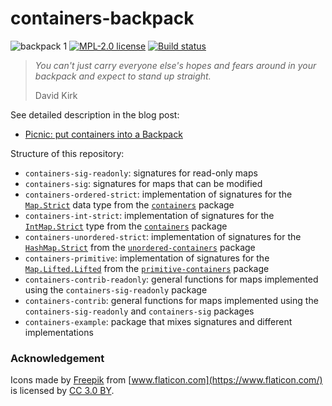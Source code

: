 # containers-backpack

![backpack 1](https://user-images.githubusercontent.com/4276606/44077109-23f24b62-9fd5-11e8-8069-b6ca9e45db79.png)
[![MPL-2.0 license](https://img.shields.io/badge/license-MPL--2.0-blue.svg)](https://github.com/kowainik/containers-backpack/blob/main/LICENSE)
[![Build status](https://secure.travis-ci.org/kowainik/containers-backpack.svg)](https://travis-ci.org/kowainik/containers-backpack)

> _You can't just carry everyone else's hopes and fears around in your backpack and expect to stand up straight._
>
> David Kirk

See detailed description in the blog post:

* [Picnic: put containers into a Backpack](https://kowainik.github.io/posts/2018-08-19-picnic-put-containers-into-a-backpack)

Structure of this repository:

* `containers-sig-readonly`: signatures for read-only maps
* `containers-sig`: signatures for maps that can be modified
* `containers-ordered-strict`: implementation of signatures for the [`Map.Strict`](https://hackage.haskell.org/package/containers-0.6.0.1/docs/Data-Map-Strict.html) data type from the [`containers`](https://hackage.haskell.org/package/containers) package
* `containers-int-strict`: implementation of signatures for the [`IntMap.Strict`](https://hackage.haskell.org/package/containers-0.6.0.1/docs/Data-IntMap-Strict.html) type from the [`containers`](https://hackage.haskell.org/package/containers) package
* `containers-unordered-strict`: implementation of signatures for the [`HashMap.Strict`](http://hackage.haskell.org/package/unordered-containers-0.2.9.0/docs/Data-HashMap-Strict.html) from the [`unordered-containers`](http://hackage.haskell.org/package/unordered-containers) package
* `containers-primitive`: implementation of signatures for the [`Map.Lifted.Lifted`](http://hackage.haskell.org/package/primitive-containers-0.2.0/docs/Data-Map-Lifted-Lifted.html) from the [`primitive-containers`](http://hackage.haskell.org/package/primitive-containers) package
* `containers-contrib-readonly`: general functions for maps implemented using the `containers-sig-readonly` package
* `containers-contrib`: general functions for maps implemented using the `containers-sig-readonly` and `containers-sig` packages
* `containers-example`: package that mixes signatures and different implementations


### Acknowledgement

Icons made by [Freepik](http://www.freepik.com) from [www.flaticon.com](https://www.flaticon.com/) is licensed by [CC 3.0 BY](http://creativecommons.org/licenses/by/3.0/).
